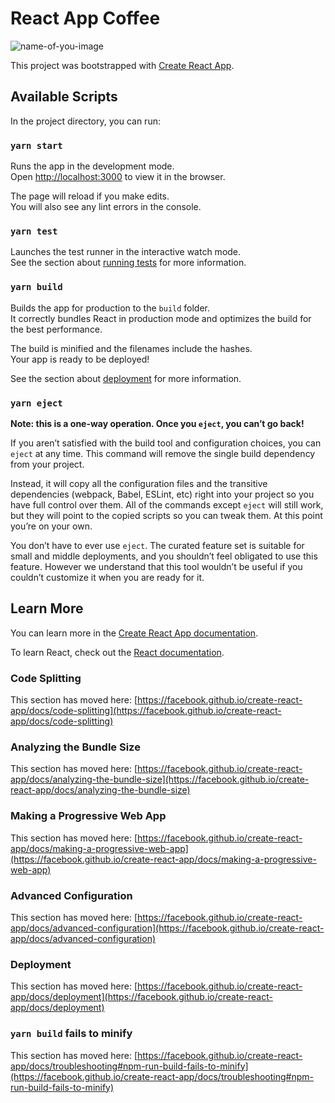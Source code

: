 # React App Coffee
![name-of-you-image](https://lh3.googleusercontent.com/TbdpQKFXqhopjVqgab8oNw8-Ixi_qMFJRqjj1WZBzQ-B9a01gSgc4BcocMjEV7qtDfuCDTWmlqzG1jOJNXMbK7BHXeSeivwLdlKB0qynlyerlCAbqRK47op7p1AWINJecEAZcxGU-pfMowI_Fytv35ErSRvLMBxPo8Sf16PNuuVNrq7UzfURHemGNQG_OvzG3RnWfpD82i_hV0UWnIH6DS597WxCXXMw_fRaBuzEHRxZL1ilxtf5G8jZlS3LrxrvX662pcYbWiL47An__kTTdGN1ktsPUCvO8LrVKnpkcBaX7WUioizOLQPbZSqCLJqefVURVitOy_n6lt0M67tPXAycBtapZcDBVrWGkXIBCaTDEBfIKR_axoUtbRp5_UmpxvxKZ4a85zW5WwDY7va4oi870nhwr9hc_NltOMo0qcTdV3sRCJHfvQo3SRni3crhS2FbJ3mvcPIyl55EeP1bXhaWnMXU6uhFt-AVUdfWmrdSAvISk_FfoDIszCTY-UsUnYBMQmTZ-twyZS9RcncJllrcDxH7ZlE6DazL9F52LIND3di8rkXy8Fz_YSY49Wep_jomhfvDWlF1Zdh3E9KWVwnTxV7xbYphjQP0OTy6hSTlw3xbIOwlNQu3GthdNVcBpcZXZnPX91JWuuQ-w5v3MUE9z0kIPXDCAUwjlIaiD1qKgSVuzR75wQ7zB4ULCnT2Qlc2ILpmJAWNsmoMJG4negasDxLWbvYNssVZAfauMet6PxVO0Tq1Le55K6f39waU0AZ2KXXD1l23PdxETTC4UXIjMHZ3Wq4GY8kqz6MHl8IwYhGwgQANliVmNlxiGJBtID_pjwYSpQtRKC2n5fqGeociGUmnlYvelMcQlvKjTWq3TFv1fdL_iaB1o0ExtCzNRDVpn-T7PSc=w1440-h592-no?authuser=0)

This project was bootstrapped with [Create React App](https://github.com/facebook/create-react-app).

## Available Scripts

In the project directory, you can run:

### `yarn start`

Runs the app in the development mode.\
Open [http://localhost:3000](http://localhost:3000) to view it in the browser.

The page will reload if you make edits.\
You will also see any lint errors in the console.

### `yarn test`

Launches the test runner in the interactive watch mode.\
See the section about [running tests](https://facebook.github.io/create-react-app/docs/running-tests) for more information.

### `yarn build`

Builds the app for production to the `build` folder.\
It correctly bundles React in production mode and optimizes the build for the best performance.

The build is minified and the filenames include the hashes.\
Your app is ready to be deployed!

See the section about [deployment](https://facebook.github.io/create-react-app/docs/deployment) for more information.

### `yarn eject`

**Note: this is a one-way operation. Once you `eject`, you can’t go back!**

If you aren’t satisfied with the build tool and configuration choices, you can `eject` at any time. This command will remove the single build dependency from your project.

Instead, it will copy all the configuration files and the transitive dependencies (webpack, Babel, ESLint, etc) right into your project so you have full control over them. All of the commands except `eject` will still work, but they will point to the copied scripts so you can tweak them. At this point you’re on your own.

You don’t have to ever use `eject`. The curated feature set is suitable for small and middle deployments, and you shouldn’t feel obligated to use this feature. However we understand that this tool wouldn’t be useful if you couldn’t customize it when you are ready for it.

## Learn More

You can learn more in the [Create React App documentation](https://facebook.github.io/create-react-app/docs/getting-started).

To learn React, check out the [React documentation](https://reactjs.org/).

### Code Splitting

This section has moved here: [https://facebook.github.io/create-react-app/docs/code-splitting](https://facebook.github.io/create-react-app/docs/code-splitting)

### Analyzing the Bundle Size

This section has moved here: [https://facebook.github.io/create-react-app/docs/analyzing-the-bundle-size](https://facebook.github.io/create-react-app/docs/analyzing-the-bundle-size)

### Making a Progressive Web App

This section has moved here: [https://facebook.github.io/create-react-app/docs/making-a-progressive-web-app](https://facebook.github.io/create-react-app/docs/making-a-progressive-web-app)

### Advanced Configuration

This section has moved here: [https://facebook.github.io/create-react-app/docs/advanced-configuration](https://facebook.github.io/create-react-app/docs/advanced-configuration)

### Deployment

This section has moved here: [https://facebook.github.io/create-react-app/docs/deployment](https://facebook.github.io/create-react-app/docs/deployment)

### `yarn build` fails to minify

This section has moved here: [https://facebook.github.io/create-react-app/docs/troubleshooting#npm-run-build-fails-to-minify](https://facebook.github.io/create-react-app/docs/troubleshooting#npm-run-build-fails-to-minify)
